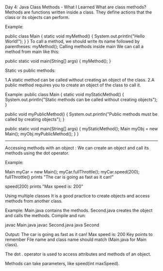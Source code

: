 Day 4: Java Class Methods - What I Learned
What are class methods?
Methods are functions written inside a class. They define actions that the class or its objects can perform.

Example:

public class Main {
  static void myMethod() {
    System.out.println("Hello World!");
  }
}
To call a method, we should write its name followed by parentheses:
myMethod();
Calling methods inside main
We can call a method from main like this:


public static void main(String[] args) {
  myMethod();
}


Static vs public methods:

1.A static method can be called without creating an object of the class.
2.A public method requires you to create an object of the class to call it.

Example:
public class Main {
  static void myStaticMethod() {
    System.out.println("Static methods can be called without creating objects");
  }

  public void myPublicMethod() {
    System.out.println("Public methods must be called by creating objects");
  }

  public static void main(String[] args) {
    myStaticMethod();
    Main myObj = new Main();
    myObj.myPublicMethod();
  }
}
________________________________________________________________________________________________________________________________________________
Accessing methods with an object :
We can create an object and call its methods using the dot operator.

Example:

Main myCar = new Main();
myCar.fullThrottle();
myCar.speed(200);
fullThrottle() prints "The car is going as fast as it can!"

speed(200) prints "Max speed is: 200"

Using multiple classes
It is a good practice to create objects and access methods from another class.


Example:
Main.java contains the methods.
Second.java creates the object and calls the methods.
Compile and run:

javac Main.java
javac Second.java
java Second

Output:
The car is going as fast as it can!
Max speed is: 200
Key points to remember
File name and class name should match (Main.java for Main class).

The dot . operator is used to access attributes and methods of an object.

Methods can take parameters, like speed(int maxSpeed).